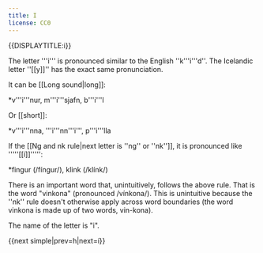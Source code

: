 ```yaml
---
title: I
license: CC0
---
```


{{DISPLAYTITLE:i}}

The letter '''i''' is pronounced similar to the English ''k'''i'''d''. The Icelandic letter ''[[y]]'' has the exact same pronunciation.

It can be [[Long sound|long]]:

*v'''i'''nur, m'''i'''sjafn, b'''i'''l

Or [[short]]:

*v'''i'''nna, '''i'''nn'''i''', p'''i'''lla

If the [[Ng and nk rule|next letter is ''ng'' or ''nk'']], it is pronounced like '''''[[í]]''''':

*fingur (/fíngur/), klink (/klínk/)

There is an important word that, unintuitively, follows the above rule. That is the word "vinkona" (pronounced /vínkona/). This is unintuitive because the ''nk'' rule doesn't otherwise apply across word boundaries (the word vinkona is made up of two words, vin-kona).

The name of the letter is "i".

{{next simple|prev=h|next=í}}